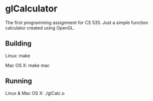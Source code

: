# glCalculator

The first programming assignment for CS 535. Just a simple function calculator created using OpenGL.

## Building
Linux:
	make

Mac OS X:
	make mac

## Running
Linux & Mac OS X:
	./glCalc.o
